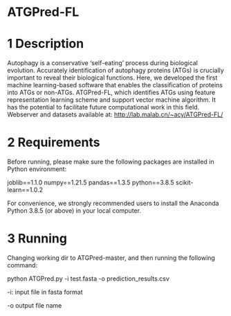 # ATGPred-FL

# 1 Description
Autophagy is a conservative ‘self-eating’ process during biological evolution. Accurately identification of autophagy proteins (ATGs) is crucially important to reveal their biological functions. Here, we developed the first machine learning-based software that enables the classification of proteins into ATGs or non-ATGs. ATGPred-FL, which identifies ATGs using feature representation learning scheme and support vector machine algorithm. It has the potential to facilitate future computational work in this field.
Webserver and datasets available at:
http://lab.malab.cn/~acy/ATGPred-FL/ 

# 2 Requirements
Before running, please make sure the following packages are installed in Python environment:

joblib==1.1.0
numpy==1.21.5
pandas==1.3.5
python==3.8.5
scikit-learn==1.0.2

For convenience, we strongly recommended users to install the Anaconda Python 3.8.5
(or above) in your local computer.

# 3 Running
Changing working dir to ATGPred-master, and then running the following command:

python ATGPred.py -i test.fasta -o prediction_results.csv

-i: input file in fasta format

-o output file name
